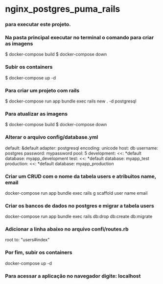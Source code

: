# nginx_postgres_puma_rails

### para executar este projeto.
### Na pasta principal executar no terminal o comando para criar as imagens
$ docker-compose build
$ docker-compose down 
### Subir os containers 
$ docker-compose up -d

### Para criar um projeto com rails

$ docker-compose run app bundle exec rails new . -d postgresql
### Para atualizar as imagens

$ docker-compose build
$ docker-compose down 
### Alterar o arquivo config/database.yml


default: &default adapter: postgresql encoding: unicode host: db username: postgres password: mypassword pool: 5 development: <<: *default database: myapp_development test: <<: *default database: myapp_test production: <<: *default database: myapp_production


### Criar um CRUD com o nome da tabela users e atribuitos name, email

docker-compose run app bundle exec rails g scaffold user name email
### Criar os bancos de dados no postgres e migrar a tabela users

docker-compose run app bundle exec rails db:drop db:create db:migrate
### Adicionar a linha abaixo no arquivo confi/routes.rb

root to: "users#index"

### Por fim, subir os containers

docker-compose up -d
### Para acessar a aplicação no navegador digite: localhost

